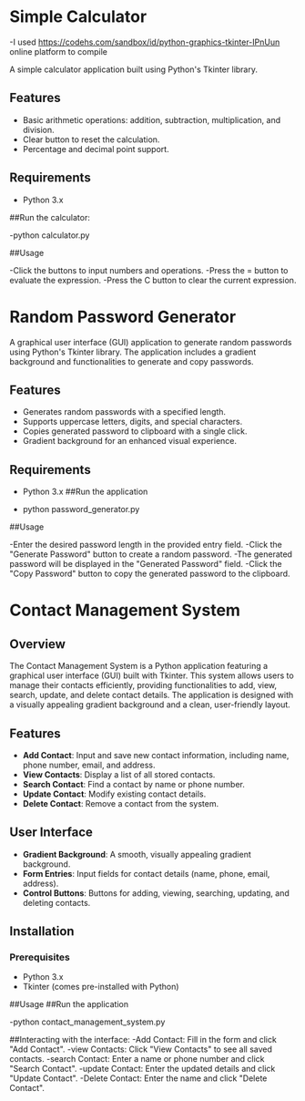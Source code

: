 # Simple Calculator

-I used  https://codehs.com/sandbox/id/python-graphics-tkinter-IPnUun  online platform to compile

A simple calculator application built using Python's Tkinter library.

## Features

- Basic arithmetic operations: addition, subtraction, multiplication, and division.
- Clear button to reset the calculation.
- Percentage and decimal point support.

## Requirements

- Python 3.x

##Run the calculator:

-python calculator.py

##Usage

-Click the buttons to input numbers and operations.
-Press the = button to evaluate the expression.
-Press the C button to clear the current expression.


# Random Password Generator

A graphical user interface (GUI) application to generate random passwords using Python's Tkinter library. The application includes a gradient background and functionalities to generate and copy passwords.

## Features

- Generates random passwords with a specified length.
- Supports uppercase letters, digits, and special characters.
- Copies generated password to clipboard with a single click.
- Gradient background for an enhanced visual experience.

## Requirements

- Python 3.x
##Run the application

- python password_generator.py

##Usage

-Enter the desired password length in the provided entry field.
-Click the "Generate Password" button to create a random password.
-The generated password will be displayed in the "Generated Password" field.
-Click the "Copy Password" button to copy the generated password to the clipboard.


# Contact Management System

## Overview

The Contact Management System is a Python application featuring a graphical user interface (GUI) built with Tkinter. This system allows users to manage their contacts efficiently, providing functionalities to add, view, search, update, and delete contact details. The application is designed with a visually appealing gradient background and a clean, user-friendly layout.

## Features

- **Add Contact**: Input and save new contact information, including name, phone number, email, and address.
- **View Contacts**: Display a list of all stored contacts.
- **Search Contact**: Find a contact by name or phone number.
- **Update Contact**: Modify existing contact details.
- **Delete Contact**: Remove a contact from the system.

## User Interface

- **Gradient Background**: A smooth, visually appealing gradient background.
- **Form Entries**: Input fields for contact details (name, phone, email, address).
- **Control Buttons**: Buttons for adding, viewing, searching, updating, and deleting contacts.

## Installation

### Prerequisites

- Python 3.x
- Tkinter (comes pre-installed with Python)

##Usage
##Run the application

-python contact_management_system.py

##Interacting with the interface:
-Add Contact: Fill in the form and click "Add Contact".
-view Contacts: Click "View Contacts" to see all saved contacts.
-search Contact: Enter a name or phone number and click "Search Contact".
-update Contact: Enter the updated details and click "Update Contact".
-Delete Contact: Enter the name and click "Delete Contact".
